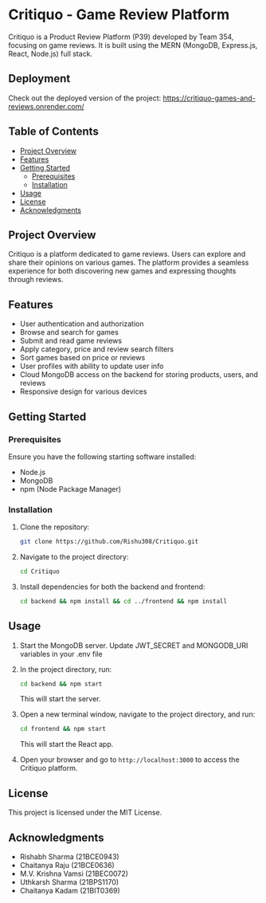 # Critiquo - Game Review Platform

Critiquo is a Product Review Platform (P39) developed by Team 354, focusing on game reviews. It is built using the MERN (MongoDB, Express.js, React, Node.js) full stack.

## Deployment

Check out the deployed version of the project:
https://critiquo-games-and-reviews.onrender.com/

## Table of Contents

- [Project Overview](#project-overview)
- [Features](#features)
- [Getting Started](#getting-started)
  - [Prerequisites](#prerequisites)
  - [Installation](#installation)
- [Usage](#usage)
- [License](#license)
- [Acknowledgments](#acknowledgments)

## Project Overview

Critiquo is a platform dedicated to game reviews. Users can explore and share their opinions on various games. The platform provides a seamless experience for both discovering new games and expressing thoughts through reviews.

## Features

- User authentication and authorization
- Browse and search for games
- Submit and read game reviews
- Apply category, price and review search filters
- Sort games based on price or reviews
- User profiles with ability to update user info
- Cloud MongoDB access on the backend for storing products, users, and reviews
- Responsive design for various devices

## Getting Started

### Prerequisites

Ensure you have the following starting software installed:

- Node.js
- MongoDB
- npm (Node Package Manager)

### Installation

1. Clone the repository:

   ```bash
   git clone https://github.com/Rishu308/Critiquo.git
   ```

2. Navigate to the project directory:

   ```bash
   cd Critiquo
   ```

3. Install dependencies for both the backend and frontend:

   ```bash
   cd backend && npm install && cd ../frontend && npm install
   ```

## Usage

1. Start the MongoDB server. Update JWT_SECRET and MONGODB_URI variables in your .env file

2. In the project directory, run:

   ```bash
   cd backend && npm start
   ```

   This will start the server.

3. Open a new terminal window, navigate to the project directory, and run:

   ```bash
   cd frontend && npm start
   ```

   This will start the React app.

4. Open your browser and go to `http://localhost:3000` to access the Critiquo platform.

## License

This project is licensed under the MIT License.

## Acknowledgments

- Rishabh Sharma (21BCE0943)
- Chaitanya Raju (21BCE0636)
- M.V. Krishna Vamsi (21BEC0072)
- Uthkarsh Sharma (21BPS1170)
- Chaitanya Kadam (21BIT0369)
